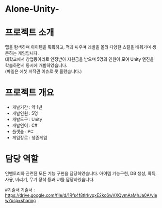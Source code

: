 # Alone-Unity-
# 프로젝트 소개
맵을 탐색하며 아이템을 획득하고, 적과 싸우며 레벨을 올려 다양한 스킬을 배워가며 생존하는 게임입니다.
<br>
대학교에서 창업동아리로 인정받아 지원금을 받으며 5명의 인원이 모여 Unity 엔진을 학습하면서 동시에 개발하였습니다.
<br>(파일은 에셋 저작권 이슈로 못 올렸습니다.)
# 프로젝트 개요
- 개발기간 : 약 1년
- 개발인원 : 5명
- 개발도구 : Unity
- 개발언어 : C#
- 플랫폼 : PC
- 게임장르 : 생존게임

# 담당 역할
인벤토리와 관련된 모든 기능 구현을 담당하였습니다. 아이템 기능구현, DB 생성, 획득, 사용, 버리기, 무기 장착 등과 UI를 담당하였습니다.

#기술서
기술서 : https://drive.google.com/file/d/1Rfs4f8tIrkvqxE2kc6wVXQymAaMhJa0A/view?usp=sharing
